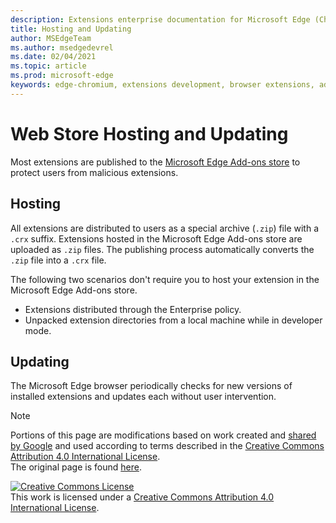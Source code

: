 ```yaml
---
description: Extensions enterprise documentation for Microsoft Edge (Chromium) Extensions.
title: Hosting and Updating
author: MSEdgeTeam
ms.author: msedgedevrel
ms.date: 02/04/2021
ms.topic: article
ms.prod: microsoft-edge
keywords: edge-chromium, extensions development, browser extensions, addons, partner center, developer
---
```

# Web Store Hosting and Updating  

Most extensions are published to the [Microsoft Edge Add-ons store][MicrosoftStoreExtensions] to protect users from malicious extensions.  

## Hosting  

All extensions are distributed to users as a special archive \(`.zip`\) file with a `.crx` suffix.  Extensions hosted in the Microsoft Edge Add-ons store are uploaded as `.zip` files.  The publishing process automatically converts the `.zip` file into a `.crx` file.  

The following two scenarios don't require you to host your extension in the Microsoft Edge Add-ons store.  

*   Extensions distributed through the Enterprise policy.  
*   Unpacked extension directories from a local machine while in developer mode.  

## Updating  

The Microsoft Edge browser periodically checks for new versions of installed extensions and updates each without user intervention.  

<!-- links -->  

[MicrosoftStoreExtensions]: https://microsoftedge.microsoft.com/insider-addons/category/EdgeExtensions "Extensions - Microsoft Edge Insider Addons | Microsoft"  

> [!NOTE]
> Portions of this page are modifications based on work created and [shared by Google][GoogleSitePolicies] and used according to terms described in the [Creative Commons Attribution 4.0 International License][CCA4IL].  
> The original page is found [here](https://developer.chrome.com/extensions/hosting).  

[![Creative Commons License][CCby4Image]][CCA4IL]  
This work is licensed under a [Creative Commons Attribution 4.0 International License][CCA4IL].  

[CCA4IL]: https://creativecommons.org/licenses/by/4.0  
[CCby4Image]: https://i.creativecommons.org/l/by/4.0/88x31.png  
[GoogleSitePolicies]: https://developers.google.com/terms/site-policies  
